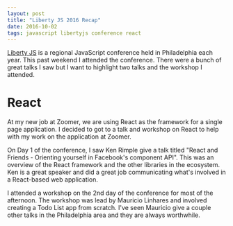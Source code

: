 ```yaml
---
layout: post
title: "Liberty JS 2016 Recap"
date: 2016-10-02
tags: javascript libertyjs conference react
---
```


[Liberty JS](http://www.libertyjs.com) is a regional JavaScript conference held in Philadelphia each year. This past weekend I attended the conference. There were a bunch of great talks I saw but I want to highlight two talks and the workshop I attended.

# React

At my new job at Zoomer, we are using React as the framework for a single page application. I decided to got to a talk and workshop on React to help with my work on the application at Zoomer.

On Day 1 of the conference, I saw Ken Rimple give a talk titled "React and Friends - Orienting yourself in Facebook's component API". This was an overview of the React framework and the other libraries in the ecosystem. Ken is a great speaker and did a great job communicating what's involved in a React-based web application.

I attended a workshop on the 2nd day of the conference for most of the afternoon. The workshop was lead by Mauricio Linhares and involved creating a Todo List app from scratch. I've seen Mauricio give a couple other talks in the Philadelphia area and they are always worthwhile.
